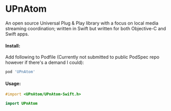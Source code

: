 UPnAtom
=========

An open source Universal Plug & Play library with a focus on local media streaming coordination; written in Swift but written for both Objective-C and Swift apps.

#### Install:
Add following to Podfile (Currently not submitted to public PodSpec repo however if there's a demand I could):
```ruby
pod 'UPnAtom'
```

#### Usage:
```objective-c
#import <UPnAtom/UPnAtom-Swift.h>
```

```swift
import UPnAtom
```
